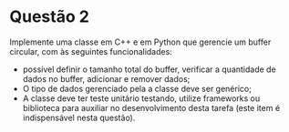 # Questão 2
Implemente uma classe em C++ e em Python que gerencie um buffer circular, com às seguintes funcionalidades:
- possível definir o tamanho total do buffer, verificar a quantidade de dados no buffer, adicionar e remover dados;
- O tipo de dados gerenciado pela a classe deve ser genérico;
- A classe deve ter teste unitário testando, utilize frameworks ou biblioteca para auxiliar no desenvolvimento desta tarefa (este item é indispensável nesta questão).